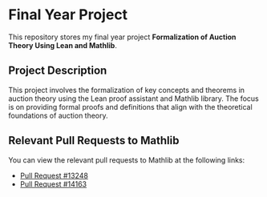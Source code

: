 # Final Year Project

This repository stores my final year project **Formalization of Auction Theory Using Lean and Mathlib**.

## Project Description

This project involves the formalization of key concepts and theorems in auction theory using the Lean proof assistant and Mathlib library. The focus is on providing formal proofs and definitions that align with the theoretical foundations of auction theory.

## Relevant Pull Requests to Mathlib

You can view the relevant pull requests to Mathlib at the following links:
- [Pull Request #13248](https://github.com/leanprover-community/mathlib4/pull/13248)
- [Pull Request #14163](https://github.com/leanprover-community/mathlib4/pull/14163)


